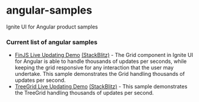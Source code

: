 # angular-samples
Ignite UI for Angular product samples

### Current list of angular samples 

- [FinJS Live Updating Demo](https://github.com/Infragistics/angular-samples/tree/master/Grid/FinJS) [(StackBlitz)](https://stackblitz.com/github/Infragistics/angular-samples/tree/master/Grid/FinJS) - The Grid component in Ignite UI for Angular is able to handle thousands of updates per seconds, while keeping the grid responsive for any interaction that the user may undertake. This sample demonstrates the Grid handling thousands of updates per second.
- [TreeGrid Live Updating Demo](https://github.com/Infragistics/angular-samples/tree/master/TreeGrid/FinJS) [(StackBlitz)](https://stackblitz.com/github/Infragistics/angular-samples/tree/master/TreeGrid/FinJS) - This sample demonstrates the TreeGrid handling thousands of updates per second.